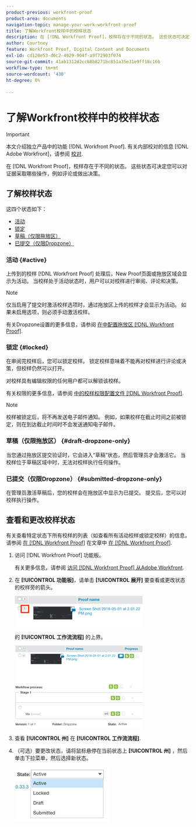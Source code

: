 ```yaml
---
product-previous: workfront-proof
product-area: documents
navigation-topic: manage-your-work-workfront-proof
title: 了解Workfront校样中的校样状态
description: 在 [!DNL Workfront Proof]，校样存在于不同的状态。 这些状态可决定您可以对证据采取哪些操作，例如评论或做出决策。
author: Courtney
feature: Workfront Proof, Digital Content and Documents
exl-id: cd120e53-d6c2-4929-904f-a9f72903f074
source-git-commit: 41ab1312d2ccb8b8271bc851a35e31e9ff18c16b
workflow-type: tm+mt
source-wordcount: '430'
ht-degree: 0%

---
```


# 了解Workfront校样中的校样状态

>[!IMPORTANT]
>
>本文介绍独立产品中的功能 [!DNL Workfront Proof]. 有关内部校对的信息 [!DNL Adobe Workfront]，请参阅 [校对](../../../review-and-approve-work/proofing/proofing.md).

在 [!DNL Workfront Proof]，校样存在于不同的状态。 这些状态可决定您可以对证据采取哪些操作，例如评论或做出决策。

## 了解校样状态

这四个状态如下：

* [活动](#active)
* [锁定](#locked)
* [草稿（仅限拖放区）](#draft-dropzone-only)
* [已提交（仅限Dropzone）](#submitted-dropzone-only)

### 活动 {#active}

上传到的校样 [!DNL Workfront Proof] 处理后，New Proof页面或拖放区域会显示为活动。 当校样处于活动状态时，用户可以对校样进行审阅、评论和决策。

>[!NOTE]
>
>仅当启用了提交时激活校样选项时，通过拖放区上传的校样才会显示为活动。 如果未启用选项，则必须手动激活校样。

有关Dropzone设置的更多信息，请参阅 [在中配置拖放区 [!DNL Workfront Proof]](../../../workfront-proof/wp-acct-admin/account-settings/configure-dropzone-in-wp.md).

### 锁定 {#locked}

在审阅完校样后，您可以锁定校样。 锁定校样意味着不能再对校样进行评论或决策，但校样仍然可以打开。

对校样具有编辑权限的任何用户都可以解锁该校样。

有关权限的更多信息，请参阅 [中的校样权限配置文件 [!DNL Workfront Proof]](../../../workfront-proof/wp-acct-admin/account-settings/proof-perm-profiles-in-wp.md).

>[!NOTE]
>
>校样被锁定后，将不再发送电子邮件通知。 例如，如果校样在截止时间之前被锁定，则在到达截止时间时不会发送通知电子邮件。

### 草稿（仅限拖放区） {#draft-dropzone-only}

当您通过拖放区提交验证时，它会进入“草稿”状态，然后管理员才会激活它。 当校样位于草稿区域中时，无法对校样执行任何操作。

### 已提交（仅限Dropzone） {#submitted-dropzone-only}

在管理员激活草稿后，您的校样会在拖放区中显示为已提交。 提交后，您可以对校样执行操作。

## 查看和更改校样状态

有关查看特定状态下所有校样的列表（如查看所有活动校样或锁定校样）的信息，请参阅 [在 [!DNL Workfront Proof]](../../../workfront-proof/wp-work-proofsfiles/manage-your-work/manage-items-on-views-page.md) 在文章中 [在 [!DNL Workfront Proof]](../../../workfront-proof/wp-work-proofsfiles/manage-your-work/manage-items-on-views-page.md).

1. 访问 [!DNL Workfront Proof] 功能板。

   有关更多信息，请参阅 [访问 [!DNL Workfront Proof] 从Adobe Workfront](../../../review-and-approve-work/proofing/managing-proofs-within-workfront/access-wf-proof-in-workfront.md).

1. 在 **[!UICONTROL 功能板]**，请单击 **[!UICONTROL 展开]** 要查看或更改状态的校样旁的箭头。

   ![](assets/screen-shot-2018-05-02-at-11.31.29-am-350x85.png)

   的 **[!UICONTROL 工作流流程]** 的上界。

   ![](assets/screen-shot-2018-05-02-at-11.33.20-am-350x226.png)

1. 查看 **[!UICONTROL 州]** 在 **[!UICONTROL 工作流流程]**.

1. （可选）要更改状态，请将鼠标悬停在当前状态上 **[!UICONTROL 州]** ，然后单击下拉菜单，然后选择新状态。

   ![](assets/screen-shot-2018-05-02-at-11.35.30-am.png)
